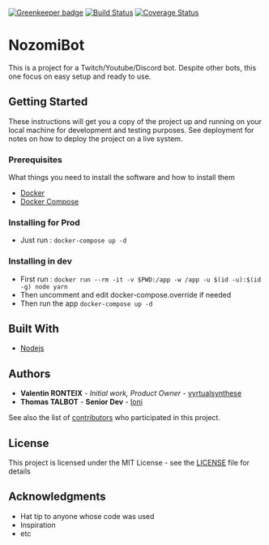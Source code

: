 [![Greenkeeper badge](https://badges.greenkeeper.io/vyrtualsynthese/nozomiBot.svg)](https://greenkeeper.io/) [![Build Status](https://travis-ci.org/vyrtualsynthese/nozomiBot.svg?branch=master)](https://travis-ci.org/vyrtualsynthese/nozomiBot) [![Coverage Status](https://coveralls.io/repos/github/vyrtualsynthese/nozomiBot/badge.svg?branch=master)](https://coveralls.io/github/vyrtualsynthese/nozomiBot?branch=master)

# NozomiBot

This is a project for a Twitch/Youtube/Discord bot. Despite other bots, this one focus on easy setup and ready to use.

## Getting Started

These instructions will get you a copy of the project up and running on your local machine for development and testing purposes. See deployment for notes on how to deploy the project on a live system.

### Prerequisites

What things you need to install the software and how to install them

* [Docker](https://docs.docker.com/install/)
* [Docker Compose](https://docs.docker.com/compose/install/)

### Installing for Prod

* Just run : `docker-compose up -d`

### Installing in dev

* First run : `docker run --rm -it -v $PWD:/app -w /app -u $(id -u):$(id -g) node yarn`
* Then uncomment and edit docker-compose.override if needed
* Then run the app `docker-compose up -d`

## Built With

* [Nodejs](https://nodejs.org/en/)

## Authors

* **Valentin RONTEIX** - *Initial work, Product Owner* - [vyrtualsynthese](https://github.com/vyrtualsynthese)
* **Thomas TALBOT** - **Senior Dev** - [Ioni](https://github.com/Ioni14)

See also the list of [contributors](https://github.com/vyrtualsynthese/nozomiBot/graphs/contributors) who participated in this project.

## License

This project is licensed under the MIT License - see the [LICENSE](LICENSE) file for details

## Acknowledgments

* Hat tip to anyone whose code was used
* Inspiration
* etc
